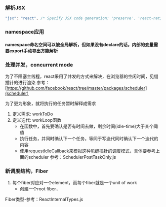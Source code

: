 ### 解析JSX
```javascript
"jsx": "react", /* Specify JSX code generation: 'preserve', 'react-native', or 'react'. */
```

### namespace应用
#### namespace命名空间可以被全局解析，但如果没有declare的话，内部的变量需要export手动导出方能解析

### 处理并发，concurrent mode
为了不阻塞主线程，react采用了并发的方式来解决，在浏览器的空闲时间，见缝插针的进行渲染
参考：[https://github.com/facebook/react/tree/master/packages/scheduler](scheduler)

为了更为形象，就将执行的任务暂时解释成需求
1. 定义需求: workToDo
2. 定义迭代: workLoop函数
    - 在函数中，首先要确认是否有时间去做，剩余时间(idle-time)大于某个阈值
    - 执行任务，并同时确认下一个任务，等同于写迭代同时确认下一个迭代的内容
    - 使用requestIdleCallback来模拟这种见缝插针的调度模式，具体要参考上面的scheduler
参考：SchedulerPostTaskOnly.js

### 新调度结构，Fiber
1. 每个fiber对应对一个element，而每个fiber就是一个unit of work
    - 创建一个root fiber，


Fiber类型-参考：ReactInternalTypes.js